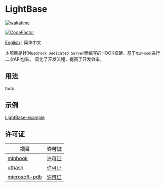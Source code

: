 # LightBase

[![wakatime](https://wakatime.com/badge/user/2838d0e1-1416-4f45-bc46-cbda8f4d9e75/project/018e2688-1e67-42de-90ed-d3258221b525.svg)](https://wakatime.com/badge/user/2838d0e1-1416-4f45-bc46-cbda8f4d9e75/project/018e2688-1e67-42de-90ed-d3258221b525)

[![CodeFactor](https://www.codefactor.io/repository/github/extcanary/lightbase/badge)](https://www.codefactor.io/repository/github/extcanary/lightbase)

[English](README.md) | 简体中文

本项目是针对``Bedrock Dedicated Server``而编写的HOOK框架，基于``MinHook``进行二次API包装。
简化了开发流程，提高了开发效率。

## 用法
todo

## 示例
[LightBase-example](https://github.com/ExtcanaRy/LightBase-example)

## 许可证

| 项目                                                         | 许可证                                                                   |
| ------------------------------------------------------------ | ----------------------------------------------------------------------- |
| [minhook](https://github.com/TsudaKageyu/minhook)            | [许可证](https://github.com/TsudaKageyu/minhook/blob/master/LICENSE.txt) |
| [uthash](https://github.com/troydhanson/uthash)              | [许可证](https://github.com/troydhanson/uthash/blob/master/LICENSE)      |
| [microsoft-pdb](https://github.com/microsoft/microsoft-pdb/) | [许可证](https://github.com/microsoft/microsoft-pdb/blob/master/LICENSE) |
